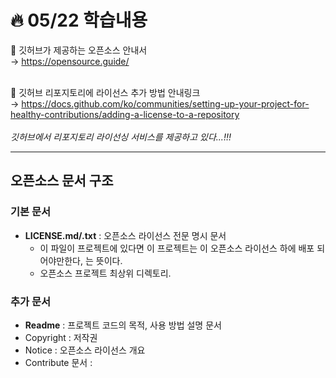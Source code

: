 # :fire: 05/22 학습내용

🔗 깃허브가 제공하는 오픈소스 안내서 <br/>
→ https://opensource.guide/
<br/>
<br/>

🔗 깃허브 리포지토리에 라이선스 추가 방법 안내링크 <br/>
→ https://docs.github.com/ko/communities/setting-up-your-project-for-healthy-contributions/adding-a-license-to-a-repository <br/><br/>
_깃허브에서 리포지토리 라이선싱 서비스를 제공하고 있다...!!!_ 

---

## 오픈소스 문서 구조

### 기본 문서

- **LICENSE.md/.txt** : 오픈소스 라이선스 전문 명시 문서
  - 이 파일이 프로젝트에 있다면 이 프로젝트는 이 오픈소스 라이선스 하에 배포 되어야만한다, 는 뜻이다.
  - 오픈소스 프로젝트 최상위 디렉토리.

### 추가 문서

- **Readme** : 프로젝트 코드의 목적, 사용 방법 설명 문서
- Copyright : 저작권
- Notice : 오픈소스 라이선스 개요
- Contribute 문서 : 

 
